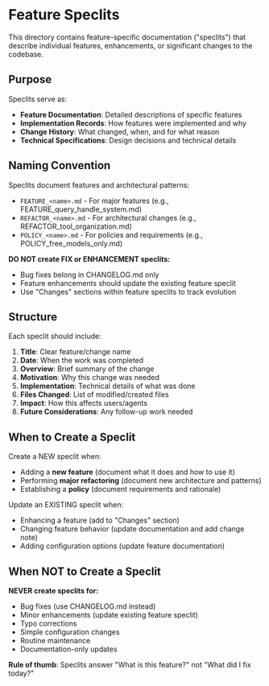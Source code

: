 # Feature Speclits

This directory contains feature-specific documentation ("speclits") that describe individual features, enhancements, or significant changes to the codebase.

## Purpose

Speclits serve as:
- **Feature Documentation**: Detailed descriptions of specific features
- **Implementation Records**: How features were implemented and why
- **Change History**: What changed, when, and for what reason
- **Technical Specifications**: Design decisions and technical details

## Naming Convention

Speclits document features and architectural patterns:
- `FEATURE_<name>.md` - For major features (e.g., FEATURE_query_handle_system.md)
- `REFACTOR_<name>.md` - For architectural changes (e.g., REFACTOR_tool_organization.md)
- `POLICY_<name>.md` - For policies and requirements (e.g., POLICY_free_models_only.md)

**DO NOT create FIX or ENHANCEMENT speclits:**
- Bug fixes belong in CHANGELOG.md only
- Feature enhancements should update the existing feature speclit
- Use "Changes" sections within feature speclits to track evolution

## Structure

Each speclit should include:
1. **Title**: Clear feature/change name
2. **Date**: When the work was completed
3. **Overview**: Brief summary of the change
4. **Motivation**: Why this change was needed
5. **Implementation**: Technical details of what was done
6. **Files Changed**: List of modified/created files
7. **Impact**: How this affects users/agents
8. **Future Considerations**: Any follow-up work needed

## When to Create a Speclit

Create a NEW speclit when:
- Adding a **new feature** (document what it does and how to use it)
- Performing **major refactoring** (document new architecture and patterns)
- Establishing a **policy** (document requirements and rationale)

Update an EXISTING speclit when:
- Enhancing a feature (add to "Changes" section)
- Changing feature behavior (update documentation and add change note)
- Adding configuration options (update feature documentation)

## When NOT to Create a Speclit

**NEVER create speclits for:**
- Bug fixes (use CHANGELOG.md instead)
- Minor enhancements (update existing feature speclit)
- Typo corrections
- Simple configuration changes
- Routine maintenance
- Documentation-only updates

**Rule of thumb**: Speclits answer "What is this feature?" not "What did I fix today?"
